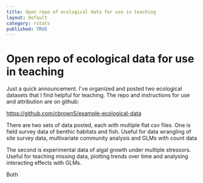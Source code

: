 ```yaml
---
title: Open repo of ecological data for use in teaching
layout: default
category: rstats
published: TRUE
---
```


# Open repo of ecological data for use in teaching

Just a quick announcement. I've organized and posted two ecological datasets that I find helpful for teaching. The repo and instructions for use and attribution are on github: 

https://github.com/cbrown5/example-ecological-data

There are two sets of data posted, each with multiple flat csv files. One is field survey data of benthic habitats and fish. Useful for data wrangling of site survey data, multivariate community analysis and GLMs with count data

The second is experimental data of algal growth under multiple stressors. Useful for teaching missing data, plotting trends over time and analysing interacting effects with GLMs. 

Both 

